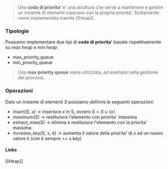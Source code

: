 >Una **coda di priorita'** e' una struttura che serve a mantenere e gestire un insieme di elementi ciascuno con la propria priorita'. Solitamente viene implementata tramite [[Heap]].

### Tipologie
Possiamo implementare due tipi di **code di priorita'** basate rispettivamente su *max heap* e *min heap*:
- max_priority_queue
- min_priority_queue

>Una **max priority queue** viene utilizzata, ad esempio nella gestione dei processi.
### Operazioni
Dato un insieme di elementi *S* possiamo definire le seguenti operazioni:
- *insert(S, x)* -> inserisce *x* in S, ovvero $S=S\cup\left\lbrace x\right\rbrace$
- *maximum(S)* -> restituisce l'elemento con priorita' massima
- *extract_max(S)* -> elimina e restituisce l'elemento con la priorita' massima
- *increase_key(S, x, k)* -> aumenta il valore della priorita' di *x* ad un nuovo valore *k* (con *k* sempre >= x.key)

#### Links
[[Heap]]